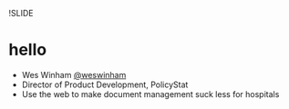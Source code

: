 !SLIDE 
# hello #

* Wes Winham [@weswinham](http://twitter.com/weswinham)
* Director of Product Development, PolicyStat
* Use the web to make document management suck less for hospitals

